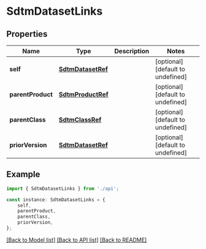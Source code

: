# SdtmDatasetLinks


## Properties

Name | Type | Description | Notes
------------ | ------------- | ------------- | -------------
**self** | [**SdtmDatasetRef**](SdtmDatasetRef.md) |  | [optional] [default to undefined]
**parentProduct** | [**SdtmProductRef**](SdtmProductRef.md) |  | [optional] [default to undefined]
**parentClass** | [**SdtmClassRef**](SdtmClassRef.md) |  | [optional] [default to undefined]
**priorVersion** | [**SdtmDatasetRef**](SdtmDatasetRef.md) |  | [optional] [default to undefined]

## Example

```typescript
import { SdtmDatasetLinks } from './api';

const instance: SdtmDatasetLinks = {
    self,
    parentProduct,
    parentClass,
    priorVersion,
};
```

[[Back to Model list]](../README.md#documentation-for-models) [[Back to API list]](../README.md#documentation-for-api-endpoints) [[Back to README]](../README.md)
